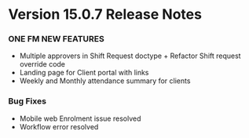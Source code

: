 # Version 15.0.7 Release Notes

### ONE FM NEW FEATURES

- Multiple approvers in Shift Request doctype + Refactor Shift request override code
- Landing page for Client portal with links
- Weekly and Monthly attendance summary for clients

### Bug Fixes
- Mobile web Enrolment issue resolved
- Workflow error resolved
